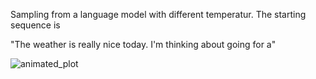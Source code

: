 Sampling from a language model with different temperatur.
The starting sequence is 


"The weather is really nice today. I'm thinking about going for a"

![animated_plot](animated_plot)
